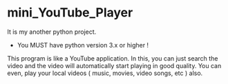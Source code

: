 # mini_YouTube_Player

It is my another python project. 

* You MUST have python version 3.x or higher !

This program is like a YouTube application. In this, you can just search the video and the video will automatically start playing in good quality. You can even, play your local videos ( music, movies, video songs, etc ) also.
